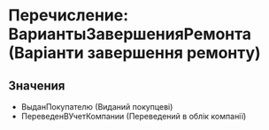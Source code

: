 ﻿# Перечисление: ВариантыЗавершенияРемонта (Варіанти завершення ремонту)

## Значения

- ВыданПокупателю (Виданий покупцеві)
- ПереведенВУчетКомпании (Переведений в облік компанії)

